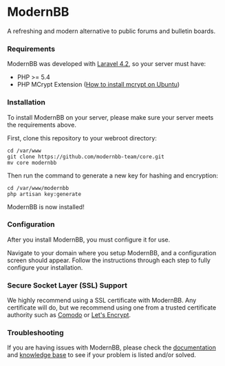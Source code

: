 # ModernBB
A refreshing and modern alternative to public forums and bulletin boards.

### Requirements
ModernBB was developed with [Laravel 4.2](https://laravel.com), so your server must have:
- PHP >= 5.4
- PHP MCrypt Extension ([How to install mcrypt on Ubuntu](http://aryo.lecture.ub.ac.id/easy-install-php-mcrypt-extension-on-ubuntu-linux/))

### Installation
To install ModernBB on your server, please make sure your server meets the requirements above.

First, clone this repository to your webroot directory:
```
cd /var/www
git clone https://github.com/modernbb-team/core.git
mv core modernbb
```

Then run the command to generate a new key for hashing and encryption:
```
cd /var/www/modernbb
php artisan key:generate
```

ModernBB is now installed!

### Configuration
After you install ModernBB, you must configure it for use.

Navigate to your domain where you setup ModernBB, and a configuration screen should appear. Follow the instructions through each step to fully configure your installation.

### Secure Socket Layer (SSL) Support
We highly recommend using a SSL certificate with ModernBB. Any certificate will do, but we recommend using one from a trusted certificate authority such as [Comodo](https://ssl.comodo.com/) or [Let's Encrypt](https://letsencrypt.org/).

### Troubleshooting
If you are having issues with ModernBB, please check the [documentation](https://docs.modernbb.co) and [knowledge base](https://kb.modernbb.co) to see if your problem is listed and/or solved.
